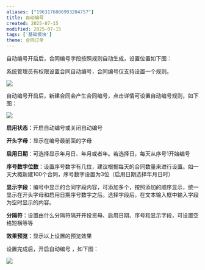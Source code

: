 ```yaml
---
aliases: ["1963176086993204757"]
title: 自动编号
created: 2025-07-15
modified: 2025-07-15
tags: ['基础模块']
theme: 合同订单
---
```


自动编号开启后，合同编号字段按照规则自动生成，设置位置如下图：

系统管理员有权限设置合同自动编号，合同编号仅支持设置一个规则。

![](4763a77c74a26fa8fd8714af8b044bc2.jpg)

自动编号开启后，新建合同会产生合同编号，点击详情可设置自动编号规则，如下图：

![](c4d42c7a118dae6df6d22334d4b442c6.jpg)

**启用状态**：开启自动编号或关闭自动编号

**开头字母**：显示在编号最前面的字母

**启用日期**：可选择显示年月日、年月或者年。若选择日，每天从序号1开始编号

**序号数字位数**：设置序号数字有几位，建议根据每天的合同数量来进行设置。如一天大概新建100个合同，序号数字设置为3位（启用日期选择年月日时）

**显示字段**：编号中显示的合同字段内容，可添加多个，按照添加的顺序显示，统一显示在开头字母和启用日期序号数字之后。选择字段后，在文本输入框中输入字段为空时显示的内容。

**分隔符**：设置由什么分隔符隔开开投资母、启用日期、序号和显示字段，可设置空格短横等等

**效果预览**：显示以上设置的预览效果

设置完成后，开启自动编号 ，如下图：

![](07ded3039f4ad1406c6d7826bf9d6929.jpg)